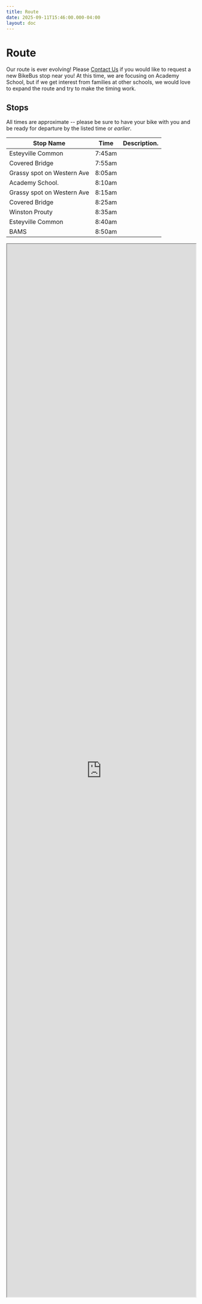 ```yaml
---
title: Route
date: 2025-09-11T15:46:00.000-04:00
layout: doc
---
```

# Route

Our route is ever evolving! Please [Contact Us](contact.md) if you would like to request a new BikeBus stop near you! At this time, we are focusing on Academy School, but if we get interest from families at other schools, we would love to expand the route and try to make the timing work.

## Stops

All times are approximate -- please be sure to have your bike with you and be ready for departure by the listed time or *earlier*.

| Stop Name                  | Time        | Description.                     |
|----------------------------|-------------|----------------------------------|
| Esteyville Common          | 7:45am      |                                  |
| Covered Bridge             | 7:55am      |                                  |
| Grassy spot on Western Ave | 8:05am      |                                  |
| Academy School.            | 8:10am      |                                  |
| Grassy spot on Western Ave | 8:15am      |                                  |
| Covered Bridge             | 8:25am      |                                  |
| Winston Prouty             | 8:35am      |                                  |
| Esteyville Common          | 8:40am      |                                  |
| BAMS                       | 8:50am      |                                  |

<!-- Edit the map at: https://www.google.com/maps/d/u/1/edit?mid=1tSMu6BCBlPZJO_X3raS_DzfjOMYdIXw&usp=sharing -->
<div id="mapContainer">
    <iframe src="https://www.google.com/maps/d/u/3/embed?mid=1b-Y9FSIReeo3WrwJKrR6pRbgAuKyKGY&ehbc=2E312F&noprof=1" width="100%" height="100%"></iframe>
</div>

<style scoped>
  #mapContainer {
    width: 100%;
    height: 70vh;
  }
</style>